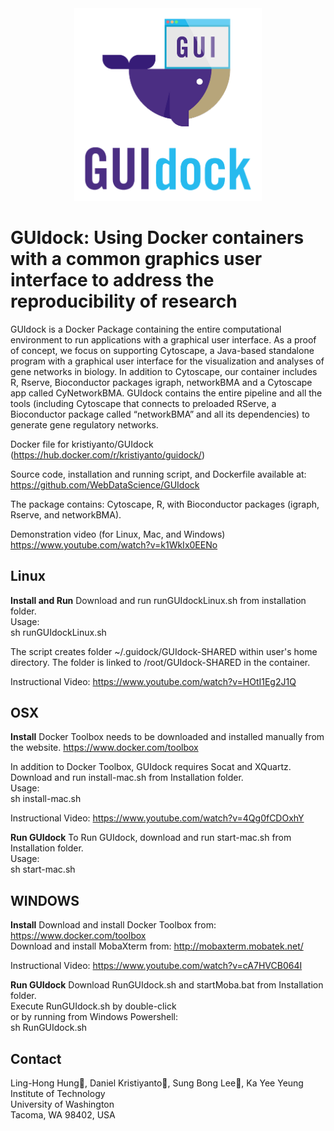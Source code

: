 <center><img src="logo.png" alt="GUIdock logo" width="300px" weight border=none/></center>


# GUIdock: Using Docker containers with a common graphics user interface to address the reproducibility of research
GUIdock is a Docker Package containing the entire computational environment to run applications with a graphical user interface.  As a proof of concept, we focus on supporting Cytoscape, a Java-based standalone program with a graphical user interface for the visualization and analyses of gene networks in biology.  In addition to Cytoscape, our container includes R, Rserve, Bioconductor packages igraph, networkBMA and a Cytoscape app called CyNetworkBMA.  GUIdock contains the entire pipeline and all the tools (including Cytoscape that connects to preloaded RServe, a Bioconductor package called “networkBMA” and all its dependencies) to generate gene regulatory networks.

Docker file for kristiyanto/GUIdock (https://hub.docker.com/r/kristiyanto/guidock/)

Source code, installation and running script, and Dockerfile available at:<br/>
https://github.com/WebDataScience/GUIdock

The package contains: Cytoscape, R, with Bioconductor packages (igraph, Rserve, and networkBMA). 

Demonstration video (for Linux, Mac, and Windows) <br/>
https://www.youtube.com/watch?v=k1WkIx0EENo


## Linux
<strong>Install and Run</strong>
Download and run runGUIdockLinux.sh from installation folder.<br/>
Usage:<br/>
	sh runGUIdockLinux.sh

The script creates folder ~/.guidock/GUIdock-SHARED within user's home directory. The folder is linked to /root/GUIdock-SHARED in the container.

Instructional Video: https://www.youtube.com/watch?v=HOtI1Eg2J1Q


## OSX 
<strong>Install</strong>
Docker Toolbox needs to be downloaded and installed manually from the website.
https://www.docker.com/toolbox

In addition to Docker Toolbox, GUIdock requires Socat and XQuartz.
Download and run install-mac.sh from Installation folder.<br/>
Usage:<br/>
	sh install-mac.sh

Instructional Video: https://www.youtube.com/watch?v=4Qg0fCDOxhY


<strong>Run GUIdock</strong>
To Run GUIdock, download and run start-mac.sh from Installation folder.<br/>
Usage:<br/>
	sh start-mac.sh


## WINDOWS
<strong>Install</strong>
Download and install Docker Toolbox from: https://www.docker.com/toolbox<br/>
Download and install MobaXterm from: http://mobaxterm.mobatek.net/

Instructional Video: https://www.youtube.com/watch?v=cA7HVCB064I

<strong>Run GUIdock</strong>
Download RunGUIdock.sh and startMoba.bat from Installation folder.<br/>
Execute RunGUIdock.sh by double-click<br/>
or by running from Windows Powershell:<br/>
	sh RunGUIdock.sh


## Contact
Ling-Hong Hung􏰀, Daniel Kristiyanto􏰀, Sung Bong Lee􏰀, Ka Yee Yeung</br>
Institute of Technology<br/>
University of Washington<br>
Tacoma, WA 98402, USA<br/>



